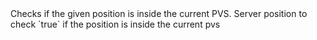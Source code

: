 <function name="CheckOriginInPVS" parent="pvs" type="libraryfunc">
	<description>
		Checks if the given position is inside the current PVS.
		<added version="0.2"></added>
	</description>
	<realm>Server</realm>
	<args>
		<arg name="pos" type="Vector">position to check</arg>
	</args>
	<rets>
		<ret name="inPVS" type="boolean">`true` if the position is inside the current pvs</ret>
	</rets>
</function>